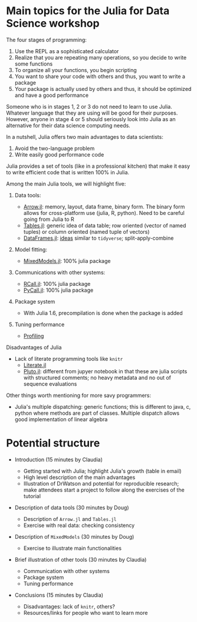 # Main topics for the Julia for Data Science workshop

The four stages of programming:
1. Use the REPL as a sophisticated calculator
2. Realize that you are repeating many operations, so you decide to write some functions
3. To organize all your functions, you begin scripting
4. You want to share your code with others and thus, you want to write a package
5. Your package is actually used by others and thus, it should be optimized and have a good performance

Someone who is in stages 1, 2 or 3 do not need to learn to use Julia. Whatever language that they are using will be good for their purposes. However, anyone in stage 4 or 5 should seriously look into Julia as an alternative for their data science computing needs.

In a nutshell, Julia offers two main advantages to data scientists:
1. Avoid the two-language problem
2. Write easily good performance code

Julia provides a set of tools (like in a professional kitchen) that make it easy to write efficient code that is written 100% in Julia.

Among the main Julia tools, we will highlight five:
1. Data tools:
    -  [Arrow.jl](https://github.com/JuliaData/Arrow.jl): memory, layout, data frame, binary form. The binary form allows for cross-platform use (julia, R, python). Need to be careful going from Julia to R
    - [Tables.jl](https://github.com/JuliaData/Tables.jl): generic idea of data table; row oriented (vector of named tuples) or column oriented (named tuple of vectors)
    - [DataFrames.jl](https://github.com/JuliaData/DataFrames.jl): [ideas](https://ahsmart.com/assets/pages/data-wrangling-with-data-frames-jl-cheat-sheet/DataFramesCheatSheet_v0.22_rev1.pdf) similar to `tidyverse`; split-apply-combine

2. Model fitting:
    - [MixedModels.jl](https://github.com/JuliaStats/MixedModels.jl): 100% julia package

3. Communications with other systems:
    - [RCall.jl](https://github.com/JuliaInterop/RCall.jl): 100% julia package
    - [PyCall.jl](https://github.com/JuliaPy/PyCall.jl): 100% julia package

4. Package system
    - With Julia 1.6, precompilation is done when the package is added

5. Tuning performance
    - [Profiling](https://docs.julialang.org/en/v1/manual/profile/)

Disadvantages of Julia
- Lack of literate programming tools like `knitr`
    - [Literate.jl](https://github.com/fredrikekre/Literate.jl)
    - [Pluto.jl](https://github.com/fonsp/Pluto.jl): different from jupyer notebook in that these are julia scripts with structured comments; no heavy metadata and no out of sequence evaluations

Other things worth mentioning for more savy programmers:
- Julia's multiple dispatching: generic functions; this is different to java, c, python where methods are part of classes. Multiple dispatch allows good implementation of linear algebra


# Potential structure

- Introduction (15 minutes by Claudia)
    - Getting started with Julia; highlight Julia's growth (table in email)
    - High level description of the main advantages
    - Illustration of DrWatson and potential for reproducible research; make attendees start a project to follow along the exercises of the tutorial

- Description of data tools (30 minutes by Doug)
    - Description of `Arrow.jl` and `Tables.jl`
    - Exercise with real data: checking consistency

- Description of `MixedModels` (30 minutes by Doug)
    - Exercise to illustrate main functionalities

- Brief illustration of other tools (30 minutes by Claudia)
    - Communication with other systems
    - Package system
    - Tuning performance

- Conclusions (15 minutes by Claudia)
    - Disadvantages: lack of `knitr`, others?
    - Resources/links for people who want to learn more